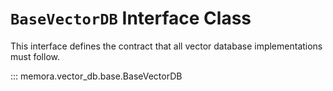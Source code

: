 # `BaseVectorDB` Interface Class

This interface defines the contract that all vector database implementations must follow.

::: memora.vector_db.base.BaseVectorDB